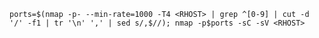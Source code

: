 `ports=$(nmap -p- --min-rate=1000 -T4 <RHOST> | grep ^[0-9] | cut -d '/' -f1 | tr '\n' ',' | sed s/,$//); nmap -p$ports -sC -sV <RHOST>`